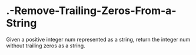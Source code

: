 # .-Remove-Trailing-Zeros-From-a-String
Given a positive integer num represented as a string, return the integer num without trailing zeros as a string.   
